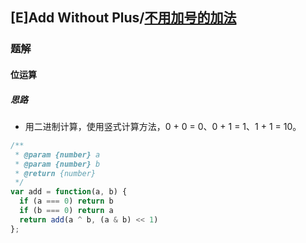 ## [E]Add Without Plus/[不用加号的加法](https://leetcode-cn.com/problems/add-without-plus-lcci/submissions/)

### 题解
#### 位运算
##### 思路
+ 用二进制计算，使用竖式计算方法，0 + 0 = 0、0 + 1 = 1、1 + 1 = 10。

```js
/**
 * @param {number} a
 * @param {number} b
 * @return {number}
 */
var add = function(a, b) {
  if (a === 0) return b
  if (b === 0) return a
  return add(a ^ b, (a & b) << 1)
};
```